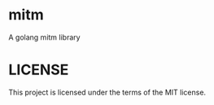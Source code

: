 # mitm
A golang mitm library


# LICENSE
This project is licensed under the terms of the MIT license.

